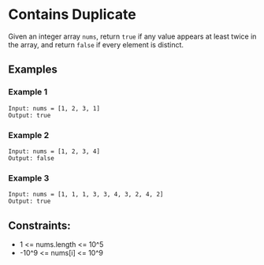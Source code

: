 # Contains Duplicate

Given an integer array `nums`, return `true` if any value appears at least twice in the array, and return `false` if every element is distinct.

## Examples

### Example 1
```
Input: nums = [1, 2, 3, 1]
Output: true
```

### Example 2
```
Input: nums = [1, 2, 3, 4]
Output: false
```

### Example 3
```
Input: nums = [1, 1, 1, 3, 3, 4, 3, 2, 4, 2]
Output: true
```

## Constraints:
* 1 <= nums.length <= 10^5
* -10^9 <= nums[i] <= 10^9